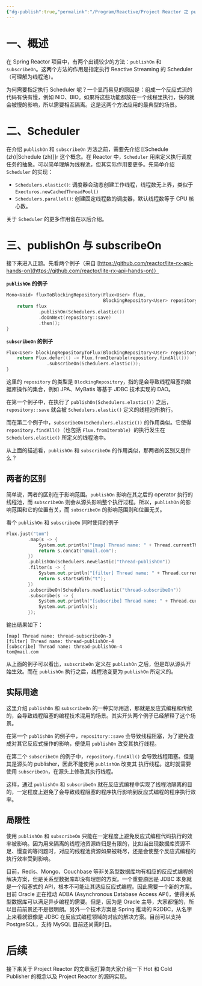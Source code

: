 ```yaml
---
{"dg-publish":true,"permalink":"/Program/Reactive/Project Reactor 之 publishOn 与 subscribeOn/"}
---
```


# 一、概述

在 Spring Reactor 项目中，有两个出镜较少的方法：`publishOn` 和 `subscribeOn`。这两个方法的作用是指定执行 Reactive Streaming 的 Scheduler（可理解为线程池）。

为何需要指定执行 Scheduler 呢？一个显而易见的原因是：组成一个反应式流的代码有快有慢，例如 NIO、BIO。如果将这些功能都放在一个线程里执行，快的就会被慢的影响，所以需要相互隔离。这是这两个方法应用的最典型的场景。

# 二、Scheduler

在介绍 `publishOn` 和 `subscribeOn` 方法之前，需要先介绍 [[Schedule (zh)\|Schedule (zh)]]r 这个概念。在 Reactor 中，`Scheduler` 用来定义执行调度任务的抽象。可以简单理解为线程池，但其实际作用要更多。先简单介绍 `Scheduler` 的实现：

-   `Schedulers.elastic()`: 调度器会动态创建工作线程，线程数无上界，类似于 `Execturos.newCachedThreadPool()`
-   `Schedulers.parallel()`: 创建固定线程数的调度器，默认线程数等于 CPU 核心数。

关于 `Scheduler` 的更多作用留在以后介绍。

# 三、publishOn 与 subscribeOn

接下来进入正题。先看两个例子（来自 [https://github.com/reactor/lite-rx-api-hands-on](https://github.com/reactor/lite-rx-api-hands-on)）

**`publishOn` 的例子**

```kotlin
Mono<Void> fluxToBlockingRepository(Flux<User> flux, 
                                    BlockingRepository<User> repository) {
    return flux
            .publishOn(Schedulers.elastic())
            .doOnNext(repository::save)
            .then();
} 
```

**`subscribeOn` 的例子**

```kotlin
Flux<User> blockingRepositoryToFlux(BlockingRepository<User> repository)  {
    return Flux.defer(() -> Flux.fromIterable(repository.findAll()))
               .subscribeOn(Schedulers.elastic());
} 
```

这里的 `repository` 的类型是 `BlockingRepository`，指的是会导致线程阻塞的数据库操作的集合，例如 JPA、MyBatis 等基于 JDBC 技术实现的 DAO。

在第一个例子中，在执行了 `publishOn(Schedulers.elastic())` 之后，`repository::save` 就会被 `Schedulers.elastic()` 定义的线程池所执行。

而在第二个例子中，`subscribeOn(Schedulers.elastic())` 的作用类似。它使得 `repository.findAll()`（也包括 `Flux.fromIterable`）的执行发生在 `Schedulers.elastic()` 所定义的线程池中。

从上面的描述看，`publishOn` 和 `subscribeOn` 的作用类似，那两者的区别又是什么？

## 两者的区别

简单说，两者的区别在于影响范围。`publishOn` 影响在其之后的 operator 执行的线程池，而 `subscribeOn` 则会从源头影响整个执行过程。所以，`publishOn` 的影响范围和它的位置有关，而 `subscribeOn` 的影响范围则和位置无关。

看个 `publishOn` 和 `subscribeOn` 同时使用的例子

```kotlin
Flux.just("tom"）
        .map(s -> {
            System.out.println("[map] Thread name: " + Thread.currentThread().getName());
            return s.concat("@mail.com");
        })
        .publishOn(Schedulers.newElastic("thread-publishOn"))
        .filter(s -> {
            System.out.println("[filter] Thread name: " + Thread.currentThread().getName());
            return s.startsWith("t");
        })
        .subscribeOn(Schedulers.newElastic("thread-subscribeOn"))
        .subscribe(s -> {
            System.out.println("[subscribe] Thread name: " + Thread.currentThread().getName());
            System.out.println(s);
        }); 
```

输出结果如下：

    [map] Thread name: thread-subscribeOn-3
    [filter] Thread name: thread-publishOn-4
    [subscribe] Thread name: thread-publishOn-4
    tom@mail.com 

从上面的例子可以看出，`subscribeOn` 定义在 `publishOn` 之后，但是却从源头开始生效。而在 `publishOn` 执行之后，线程池变更为 `publishOn` 所定义的。

## 实际用途

这里介绍 `publishOn` 和 `subscribeOn` 的一种实际用途，那就是反应式编程和传统的，会导致线程阻塞的编程技术混用的场景。其实开头两个例子已经解释了这个场景。

在第一个 `publishOn` 的例子中，`repository::save` 会导致线程阻塞，为了避免造成对其它反应式操作的影响，便使用 `publishOn` 改变其执行线程。

在第二个 `subscribeOn` 的例子中，`repository.findAll()` 会导致线程阻塞。但是其是源头的 publisher，因此不能使用 `publishOn` 改变其 执行线程。这时就需要使用 `subscribeOn`，在源头上修改其执行线程。

这样，通过 `publishOn` 和 `subscribeOn` 就在反应式编程中实现了线程池隔离的目的，一定程度上避免了会导致线程阻塞的程序执行影响到反应式编程的程序执行效率。

## 局限性

使用 `publishOn` 和 `subscribeOn` 只能在一定程度上避免反应式编程代码执行的效率被影响。因为用来隔离的线程池资源终归是有限的，比如当出现数据库资源不足、慢查询等问题时，对应的线程池资源如果被耗尽，还是会使整个反应式编程的执行效率受到影响。

目前，Redis、Mongo、Couchbase 等非关系型数据库均有相应的反应式编程的解决方案，但是关系型数据库却没有理想的方案。一个重要原因是 JDBC 本身就是一个阻塞式的 API，根本不可能让其适应反应式编程。因此需要一个新的方案。目前 Oracle 正在推动 ADBA (Asynchronous Database Access API)，使得关系型数据库可以满足异步编程的需要。但是，因为是 Oracle 主导，大家都懂的，所以目前前景还不是很明朗。另外一个技术方案是 Spring 推动的 R2DBC，从名字上来看就很像是 JDBC 在反应式编程领域的对应的解决方案。目前可以支持 PostgreSQL，支持 MySQL 目前还尚需时日。

# 后续

接下来关于 Project Reactor 的文章我打算向大家介绍一下 Hot 和 Cold Publisher 的概念以及 Project Reactor 的源码实现。


